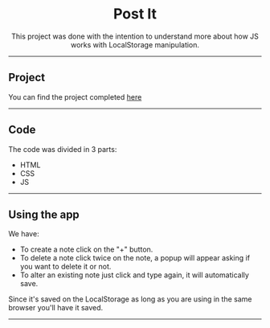 <h1 align="center"> Post It </h1>

<p align="center"> This project was done with the intention to understand more about how JS works with LocalStorage manipulation. </p>

---

## Project

You can find the project completed [here](https://thalfor.github.io/JS_postit)

---

## Code

The code was divided in 3 parts:

- HTML
- CSS
- JS

---

## Using the app

We have:

- To create a note click on the "+" button.
- To delete a note click twice on the note, a popup will appear asking if you want to delete it or not.
- To alter an existing note just click and type again, it will automatically save.

Since it's saved on the LocalStorage as long as you are using in the same browser you'll have it saved.

---
